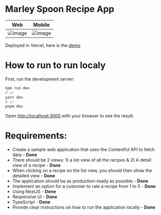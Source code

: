 # Marley Spoon Recipe App

|Web|Mobile|
|---|---|
|![image](https://github.com/rajsam003/Marley-Spoon-Recipe/assets/17421923/6f389b0f-8b04-4c30-8ee4-44a42f43da81)|![image](https://github.com/rajsam003/Marley-Spoon-Recipe/assets/17421923/c02b4e75-3077-44b4-a78b-b286207ede90)|




Deployed in Vercel, here is the [demo](https://marley-spoon-recipe-c7v7ne2yp-rajsam003.vercel.app/)

# How to run to run localy

First, run the development server:

```bash
npm run dev
# or
yarn dev
# or
pnpm dev
```

Open [http://localhost:3000](http://localhost:3000) with your browser to see the result.


# Requirements:

- Create a sample web application that uses the Contentful API to fetch data - **Done**
- There should be 2 views: 1) a list view of all the recipes & 2) A detail view of a recipe - **Done**
- When clicking on a recipe on the list view, you should then show the detailed view - **Done**
- The application should be as production-ready as possible - **Done**
- Implement an option for a customer to rate a recipe from 1 to 5 - **Done**
- Using NextJS - **Done**
- Responsive UI - **Done**
- TypeScript - **Done**
- Provide clear instructions on how to run the application locally - **Done**


